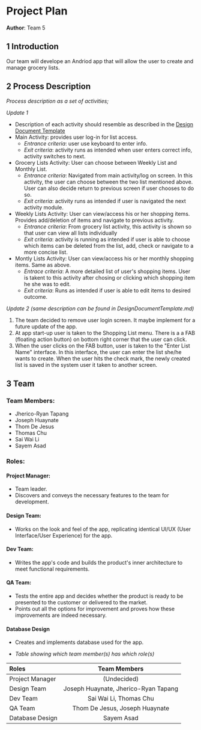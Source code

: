 # Project Plan

**Author**: Team 5

## 1 Introduction

 Our team will develope an Andriod app that will allow the user to create and manage grocery lists.

## 2 Process Description

*Process description as a set of activities;*

*Update 1*
- Description of each activity should resemble as described in the [Design Document Template](https://github.com/qc-se-spring2018/370Spring18Team5/blob/master/GroupProject/Design-Team/DesignDocumentTemplate.md)
- Main Activity:  provides user log-in for list access.
	- *Entrance criteria*: user use keyboard to enter info.
	- *Exit criteria*:  activity runs as intended when user enters correct info, activity switches to next.
- Grocery Lists Activity:  User can choose between Weekly List and Monthly List.
	- *Entrance criteria*: Navigated from main activity/log on screen.  In this activity, the user can choose between the two list mentioned above.  User can also decide return to previous screen if user chooses to do so.
	- *Exit criteria*: activity runs as intended if user is navigated the next activity module.
- Weekly Lists Activity:  User can view/access his or her shopping items.  Provides add/deletion of items and navigate to previous activity.
	- *Entrance criteria*: From grocery list activity, this activity is shown so that user can view all lists individually
	- *Exit criteria*: activity is running as intended if user is able to choose which items can be deleted from the list, add, check or navigate to a more concise list.
- Montly Lists Activity:  User can view/access his or her monthly shopping items.  Same as above.
	- *Entrace criteria*:  A more detailed list of user's shopping items.  User is takent to this activity after chosing or clicking which shopping item he she was to edit.
	- *Exit criteria*:  Runs as intended if user is able to edit items to desired outcome.

*Update 2 (same description can be found in DesignDocumentTemplate.md)*
1.  The team decided to remove user login screen.  It maybe implement for a future update of the app.
2.  At app start-up user is taken to the Shopping List menu.  There is a a FAB (floating action button) on bottom right corner that the user can click.
3.  When the user clicks on the FAB button, user is taken to the "Enter List Name" interface.  In this interface, the user can enter the list she/he wants to create.  When the user hits the check mark, the newly created list is saved in the system user it taken to another screen.

## 3 Team

### Team Members:

- Jherico-Ryan Tapang
- Joseph Huaynate
- Thom De Jesus
- Thomas Chu
- Sai Wai Li
- Sayem Asad

### Roles:

#### Project Manager:

- Team leader.
- Discovers and conveys the necessary features to the team for development.

#### Design Team:
   
- Works on the look and feel of the app, replicating identical UI/UX (User Interface/User Experience) for the app.

#### Dev Team:
- Writes the app's code and builds the product's inner architecture to meet functional requirements.

#### QA Team:

- Tests the entire app and decides whether the product is ready to be presented to the customer or delivered to the market.
- Points out all the options for improvement and proves how these improvements are indeed necessary.

#### Database Design
- Creates and implements database used for the app.

- *Table showing which team member(s) has which role(s)*

Roles | Team Members
:-- | :--: |
Project Manager | (Undecided)
Design Team | Joseph Huaynate, Jherico-Ryan Tapang
Dev Team | Sai Wai Li, Thomas Chu
QA Team | Thom De Jesus, Joseph Huaynate
Database Design | Sayem Asad
